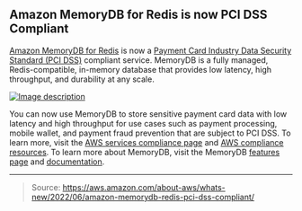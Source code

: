 ## Amazon MemoryDB for Redis is now PCI DSS Compliant

[Amazon MemoryDB for Redis](https://aws.amazon.com/memorydb/) is now a [Payment Card Industry Data Security Standard (PCI DSS)](https://aws.amazon.com/compliance/pci-dss-level-1-faqs/) compliant service. MemoryDB is a fully managed, Redis-compatible, in-memory database that provides low latency, high throughput, and durability at any scale.

[![Image description](https://dev-to-uploads.s3.amazonaws.com/uploads/articles/r71m2wk06x3ib803b96l.png)](https://serverspace.io/ref/466650)

You can now use MemoryDB to store sensitive payment card data with low latency and high throughput for use cases such as payment processing, mobile wallet, and payment fraud prevention that are subject to PCI DSS.
To learn more, visit the [AWS services compliance page](https://aws.amazon.com/compliance/services-in-scope/) and [AWS compliance resources](https://aws.amazon.com/compliance/resources/). To learn more about MemoryDB, visit the MemoryDB [features page](https://aws.amazon.com/memorydb/features/) and [documentation](https://docs.aws.amazon.com/memorydb/latest/devguide/security.html).

---

> Source: https://aws.amazon.com/about-aws/whats-new/2022/06/amazon-memorydb-redis-pci-dss-compliant/